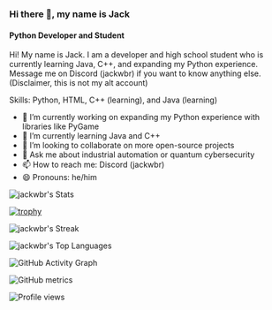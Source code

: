 ### Hi there 👋, my name is Jack                                                             
#### Python Developer and Student                                                       
                      
Hi! My name is Jack. I am a developer and high school student who is currently learning Java, C++, and expanding my Python experience. Message me on Discord  (jackwbr) if you want to know anything else. (Disclaimer, this is not my alt account)                    
             
           
       
Skills: Python, HTML, C++ (learning), and Java (learning)              
   
- 🔭 I’m currently working on expanding my Python experience with libraries like PyGame    
- 🌱 I’m currently learning Java and C++        
- 👯 I’m looking to collaborate on more open-source projects
- 💬 Ask me about industrial automation or quantum cybersecurity 
- 📫 How to reach me: Discord (jackwbr)  
- 😄 Pronouns: he/him  

![jackwbr's Stats](https://github-readme-stats.vercel.app/api?username=jackwbr&theme=prussian&show_icons=true&hide_border=true&count_private=true)

[![trophy](https://github-profile-trophy.vercel.app/?username=jackwbr)](https://github.com/ryo-ma/github-profile-trophy)

![jackwbr's Streak](https://github-readme-streak-stats.herokuapp.com/?user=jackwbr&theme=prussian&hide_border=true)

![jackwbr's Top Languages](https://github-readme-stats.vercel.app/api/top-langs/?username=jackwbr&theme=prussian&show_icons=true&hide_border=true&layout=compact)

![GitHub Activity Graph](https://activity-graph.herokuapp.com/graph?username=jackwbr)  

![GitHub metrics](https://metrics.lecoq.io/jackwbr)  

![Profile views](https://gpvc.arturio.dev/[jackwbr])
